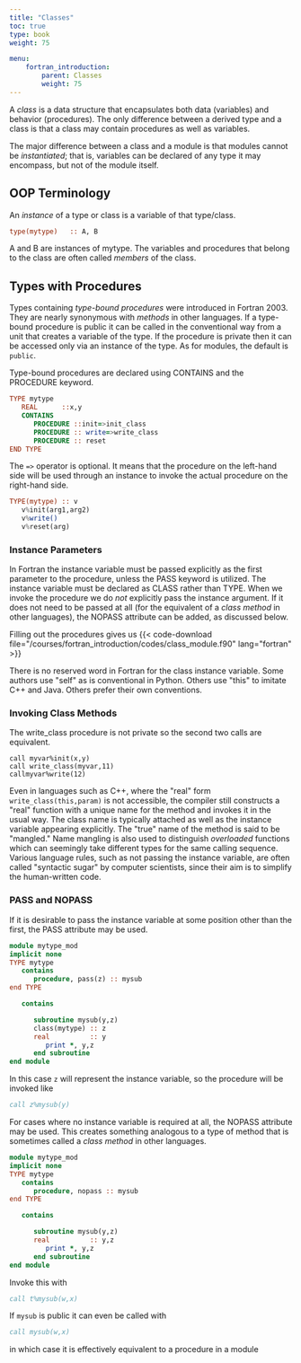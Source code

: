 ```yaml
---
title: "Classes"
toc: true
type: book
weight: 75

menu:
    fortran_introduction:
        parent: Classes
        weight: 75
---
```


A _class_ is a data structure that encapsulates both data (variables) and behavior (procedures).  The only difference between a derived type and a class is that a class may contain procedures as well as variables.

The major difference between a class and a module is that modules cannot be _instantiated_; that is, variables can be declared of any type it may encompass, but not of the module itself.

## OOP Terminology

An _instance_ of a type or class is a variable of that type/class.
```fortran
type(mytype)   :: A, B
```
A and B are instances of mytype.
The variables and procedures that belong to the class are often called _members_ of the class.

## Types with Procedures

Types containing _type-bound procedures_ were introduced in Fortran 2003.  They are nearly synonymous with _methods_ in other languages.
If a type-bound procedure is public it can be called in the conventional way from a unit that creates a variable of the type.
If the procedure is private then it can be accessed only via an instance of the type.
As for modules, the default is `public`.  

Type-bound procedures are declared using CONTAINS and the PROCEDURE keyword.
```fortran
TYPE mytype
   REAL      ::x,y
   CONTAINS
      PROCEDURE ::init=>init_class
      PROCEDURE :: write=>write_class
      PROCEDURE :: reset
END TYPE
```
The `=>` operator is optional.  It means that the procedure on the left-hand side will be used through an instance to invoke the actual procedure on the right-hand side.
```fortran
TYPE(mytype) :: v
   v%init(arg1,arg2)
   v%write()
   v%reset(arg)
```

### Instance Parameters

In Fortran the instance variable must be passed explicitly as the first parameter to the procedure, unless the PASS keyword is utilized.
The instance variable must be declared as CLASS rather than TYPE.
When we invoke the procedure we do _not_ explicitly pass the instance argument.
If it does not need to be passed at all (for the equivalent of a _class method_ in other languages), the NOPASS attribute can be added, as discussed below.

Filling out the procedures gives us
{{< code-download file="/courses/fortran_introduction/codes/class_module.f90" lang="fortran" >}}

There is no reserved word in Fortran for the class instance variable.  Some authors use "self" as is conventional in Python.  Others use "this" to imitate C++ and Java.  Others prefer their own conventions.

### Invoking Class Methods

The write_class procedure is not private so the second two calls are equivalent.
```
call myvar%init(x,y)
call write_class(myvar,11)
callmyvar%write(12)
```
Even in languages such as C++, where the "real" form `write_class(this,param)` is not accessible, the compiler still constructs a "real" function with a unique name for the method and invokes it in the usual way.  The class name is typically attached as well as the instance variable appearing explicitly.  The "true" name of the method is said to be "mangled."  Name mangling is also used to distinguish _overloaded_ functions which can seemingly take different types for the same calling sequence.  Various language rules, such as not passing the instance variable, are often called "syntactic sugar" by computer scientists, since their aim is to simplify the human-written code.

### PASS and NOPASS

If it is desirable to pass the instance variable at some position other than the first, the PASS attribute may be used.

```fortran
module mytype_mod
implicit none
TYPE mytype
   contains
      procedure, pass(z) :: mysub
end TYPE

   contains

      subroutine mysub(y,z)
      class(mytype) :: z
      real          :: y
         print *, y,z
      end subroutine
end module
```
In this case `z` will represent the instance variable, so the procedure will be invoked like
```fortran
call z%mysub(y)
```

For cases where no instance variable is required at all, the NOPASS attribute may be used.  This creates something analogous to a type of method that is sometimes called a _class method_ in other languages.
```fortran
module mytype_mod
implicit none
TYPE mytype
   contains
      procedure, nopass :: mysub
end TYPE

   contains

      subroutine mysub(y,z)
      real          :: y,z
         print *, y,z
      end subroutine
end module
```
Invoke this with
```fortran
call t%mysub(w,x)
```
If `mysub` is public it can even be called with
```fortran
call mysub(w,x)
```
in which case it is effectively equivalent to a procedure in a module  
